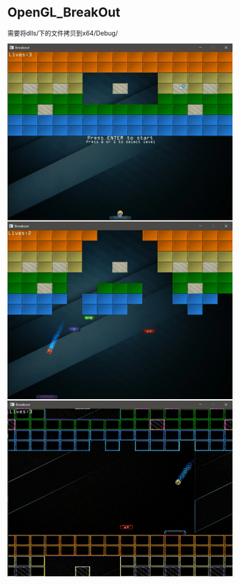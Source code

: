 # OpenGL_BreakOut
需要将dlls/下的文件拷贝到x64/Debug/  

![image](images/01.jpg)  
![image](images/02.jpg)  
![image](images/03.jpg)  